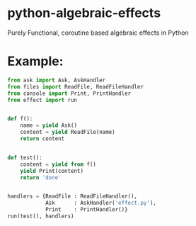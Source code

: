 # python-algebraic-effects
Purely Functional, coroutine based algebraic effects in Python

# Example:
```python
from ask import Ask, AskHandler
from files import ReadFile, ReadFileHandler
from console import Print, PrintHandler
from effect import run


def f():
    name = yield Ask()
    content = yield ReadFile(name)
    return content


def test():
    content = yield from f()
    yield Print(content)
    return 'done'


handlers = {ReadFile : ReadFileHandler(),
            Ask      : AskHandler('effect.py'),
            Print    : PrintHandler()}
run(test(), handlers)
```
